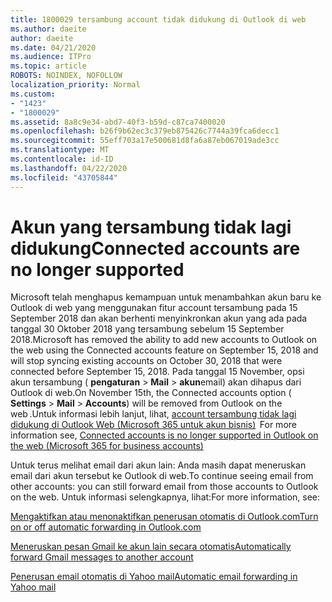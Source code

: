 ```yaml
---
title: 1800029 tersambung account tidak didukung di Outlook di web
ms.author: daeite
author: daeite
ms.date: 04/21/2020
ms.audience: ITPro
ms.topic: article
ROBOTS: NOINDEX, NOFOLLOW
localization_priority: Normal
ms.custom:
- "1423"
- "1800029"
ms.assetid: 8a8c9e34-abd7-40f3-b59d-c87ca7400020
ms.openlocfilehash: b26f9b62ec3c379eb875426c7744a39fca6decc1
ms.sourcegitcommit: 55eff703a17e500681d8fa6a87eb067019ade3cc
ms.translationtype: MT
ms.contentlocale: id-ID
ms.lasthandoff: 04/22/2020
ms.locfileid: "43705844"
---
```

# <a name="connected-accounts-are-no-longer-supported"></a><span data-ttu-id="3fa7c-102">Akun yang tersambung tidak lagi didukung</span><span class="sxs-lookup"><span data-stu-id="3fa7c-102">Connected accounts are no longer supported</span></span>

<span data-ttu-id="3fa7c-103">Microsoft telah menghapus kemampuan untuk menambahkan akun baru ke Outlook di web yang menggunakan fitur account tersambung pada 15 September 2018 dan akan berhenti menyinkronkan akun yang ada pada tanggal 30 Oktober 2018 yang tersambung sebelum 15 September 2018.</span><span class="sxs-lookup"><span data-stu-id="3fa7c-103">Microsoft has removed the ability to add new accounts to Outlook on the web using the Connected accounts feature on September 15, 2018 and will stop syncing existing accounts on October 30, 2018 that were connected before September 15, 2018.</span></span> <span data-ttu-id="3fa7c-104">Pada tanggal 15 November, opsi akun tersambung ( **pengaturan** \> **Mail** \> **akun**email) akan dihapus dari Outlook di web.</span><span class="sxs-lookup"><span data-stu-id="3fa7c-104">On November 15th, the Connected accounts option ( **Settings** \> **Mail** \> **Accounts**) will be removed from Outlook on the web .</span></span><span data-ttu-id="3fa7c-105">Untuk informasi lebih lanjut, lihat, [account tersambung tidak lagi didukung di Outlook Web (Microsoft 365 untuk akun bisnis)](https://support.office.com/article/Connected-accounts-is-no-longer-supported-in-Outlook-on-the-web-Office-365-for-business-accounts-5cc526bf-e928-4a99-8b9f-5e089df7d887)</span><span class="sxs-lookup"><span data-stu-id="3fa7c-105">  For more information see, [Connected accounts is no longer supported in Outlook on the web (Microsoft 365 for business accounts)](https://support.office.com/article/Connected-accounts-is-no-longer-supported-in-Outlook-on-the-web-Office-365-for-business-accounts-5cc526bf-e928-4a99-8b9f-5e089df7d887)</span></span>
  
<span data-ttu-id="3fa7c-106">Untuk terus melihat email dari akun lain: Anda masih dapat meneruskan email dari akun tersebut ke Outlook di web.</span><span class="sxs-lookup"><span data-stu-id="3fa7c-106">To continue seeing email from other accounts: you can still forward email from those accounts to Outlook on the web.</span></span> <span data-ttu-id="3fa7c-107">Untuk informasi selengkapnya, lihat:</span><span class="sxs-lookup"><span data-stu-id="3fa7c-107">For more information, see:</span></span>
  
[<span data-ttu-id="3fa7c-108">Mengaktifkan atau menonaktifkan penerusan otomatis di Outlook.com</span><span class="sxs-lookup"><span data-stu-id="3fa7c-108">Turn on or off automatic forwarding in Outlook.com</span></span>](https://go.microsoft.com/fwlink/?linkid=2038346)
  
[<span data-ttu-id="3fa7c-109">Meneruskan pesan Gmail ke akun lain secara otomatis</span><span class="sxs-lookup"><span data-stu-id="3fa7c-109">Automatically forward Gmail messages to another account</span></span>](https://aka.ms/forward-gmail-messages)
  
[<span data-ttu-id="3fa7c-110">Penerusan email otomatis di Yahoo mail</span><span class="sxs-lookup"><span data-stu-id="3fa7c-110">Automatic email forwarding in Yahoo mail</span></span>](https://aka.ms/yahoo-email-forwarding)
  
